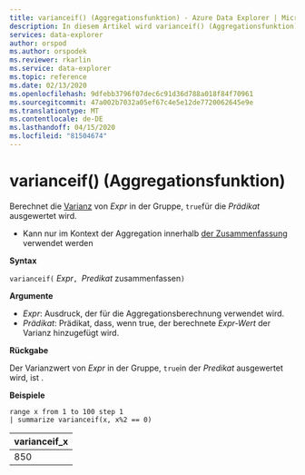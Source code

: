 ```yaml
---
title: varianceif() (Aggregationsfunktion) - Azure Data Explorer | Microsoft Docs
description: In diesem Artikel wird varianceif() (Aggregationsfunktion) in Azure Data Explorer beschrieben.
services: data-explorer
author: orspod
ms.author: orspodek
ms.reviewer: rkarlin
ms.service: data-explorer
ms.topic: reference
ms.date: 02/13/2020
ms.openlocfilehash: 9dfebb3796f07dec6c91d36d788a018f84f70961
ms.sourcegitcommit: 47a002b7032a05ef67c4e5e12de7720062645e9e
ms.translationtype: MT
ms.contentlocale: de-DE
ms.lasthandoff: 04/15/2020
ms.locfileid: "81504674"
---
```

# <a name="varianceif-aggregation-function"></a>varianceif() (Aggregationsfunktion)

Berechnet die [Varianz](variance-aggfunction.md) von *Expr* in der Gruppe, `true`für die *Prädikat* ausgewertet wird.

* Kann nur im Kontext der Aggregation innerhalb [der Zusammenfassung](summarizeoperator.md) verwendet werden

**Syntax**

`varianceif(` *Expr*`, `*Predikat* zusammenfassen`)`

**Argumente**

* *Expr*: Ausdruck, der für die Aggregationsberechnung verwendet wird. 
* *Prädikat*: Prädikat, dass, wenn true, der berechnete *Expr-Wert* der Varianz hinzugefügt wird.

**Rückgabe**

Der Varianzwert von *Expr* in der Gruppe, `true`in der *Predikat* ausgewertet wird, ist .
 
**Beispiele**

```kusto
range x from 1 to 100 step 1
| summarize varianceif(x, x%2 == 0)

```

|varianceif_x|
|---|
|850|